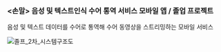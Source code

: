 ### **<손말> 음성 및 텍스트인식 수어 통역 서비스 모바일 앱 /  졸업 프로젝트**

음성 및 텍스트 데이터를 수어로 통역해 수어 동영상을 스트리밍하는 모바일 서비스

![졸프_2차_시스템구조도](https://github.com/user-attachments/assets/c98d360b-3c3b-4964-a1e4-9214fa9cfccb)
